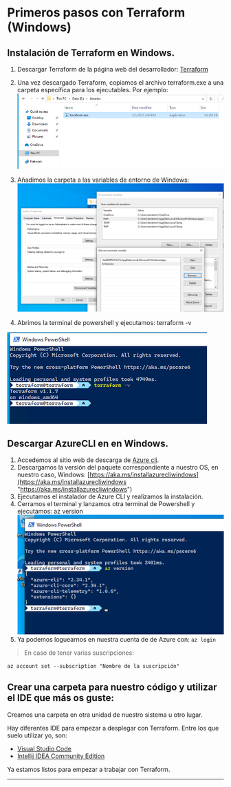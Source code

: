 # Primeros pasos con Terraform (Windows)

## Instalación de Terraform en Windows.

1. Descargar Terraform de la página web del desarrollador: [Terraform](https://www.terraform.io/downloads "Terraform") 
2. Una vez descargado Terraform, copiamos el archivo terraform.exe a una carpeta específica para los ejecutables. Por ejemplo:
![terraform_on_binaries_folder](images/terraform_on_binaries_folder.png)

3. Añadimos la carpeta a las variables de entorno de Windows:
![environment_add_binaries_folder.png](images/environment_add_binaries_folder.png)

4. Abrimos la terminal de powershell y ejecutamos: terraform -v

![prompt_terraform_installed](images/prompt_terraform_installed.png)


## Descargar AzureCLI en en Windows.


1. Accedemos al sitio web de descarga de [Azure cli](https://docs.microsoft.com/es-es/cli/azure/install-azure-cli "AZURE CLI").
2. Descargamos la versión del paquete correspondiente a nuestro OS, en nuestro caso, Windows: [https://aka.ms/installazurecliwindows](https://aka.ms/installazurecliwindows "https://aka.ms/installazurecliwindows")
3. Ejecutamos el instalador de Azure CLI y realizamos la instalación.
4. Cerramos el terminal y lanzamos otra terminal de Powershell y ejecutamos: az version
![az_version_executed.png](images/az_version_executed.png)
5. Ya podemos loguearnos en nuestra cuenta de de Azure con: 
	`az login`
	 
> En caso de tener varias suscripciones:



    az account set --subscription "Nombre de la suscripción"



## Crear una carpeta para nuestro código y utilizar el IDE que más os guste:




Creamos una carpeta en otra unidad de nuestro sistema u otro lugar.



Hay diferentes IDE para empezar a desplegar con Terraform. Entre los que suelo utilizar yo, son:

- [Visual Studio Code](https://code.visualstudio.com/sha/download?build=stable&os=win32-x64 "Visual Studio Code")
- [Intellij IDEA Community Edition](https://www.jetbrains.com/idea/download/download-thanks.html?platform=windows&code=IIC "Intellij IDEA Community Edition")


Ya estamos listos para empezar a trabajar con Terraform.


----------
